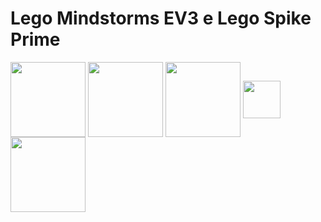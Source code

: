 # Lego Mindstorms EV3 e Lego Spike Prime

<div>
  <img src="https://seeklogo.com/images/F/first-lego-league-logo-B6E7732E6F-seeklogo.com.png" height=120px align="center">
  <img src="https://i1.wp.com/educarr.com.br/wp-content/uploads/2018/03/logomarca-obr-2018.png?fit=522%2C216&ssl=1" height=120px align="center">
  <img src="https://raw.githubusercontent.com/gpdaniels/spike-prime/master/simulator/images/icon-spike.png" height=120px align="center">
  <img src="https://www.nicepng.com/png/detail/209-2093541_legoeducation-logo-lego-education-innovation-studio.png" height=60px align="center">
  <img src="https://sites.google.com/site/legomindstormintensive/_/rsrc/1477305268199/home/ev3-logo.png?height=213&width=400" height=120px align="center">
</div>
